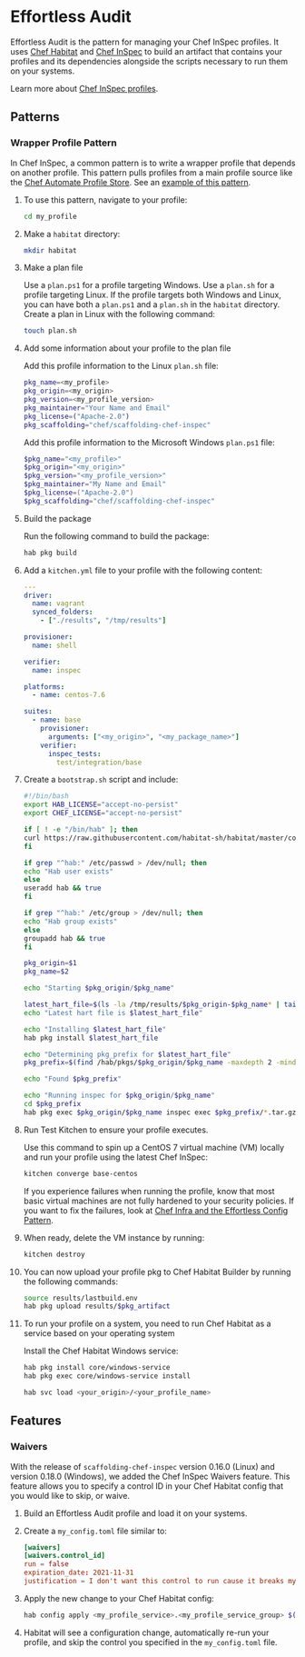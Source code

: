 # Effortless Audit

Effortless Audit is the pattern for managing your Chef InSpec profiles. It uses [Chef Habitat](https://www.habitat.sh/docs/) and [Chef InSpec](https://www.inspec.io/docs/) to build an artifact that contains your profiles and its dependencies alongside the scripts necessary to run them on your systems.

Learn more about [Chef InSpec profiles](https://www.inspec.io/docs/reference/profiles/).

## Patterns

### Wrapper Profile Pattern

In Chef InSpec, a common pattern is to write a wrapper profile that depends on another profile. This pattern pulls profiles from a main profile source like the [Chef Automate Profile Store](https://automate.chef.io/docs/profiles/). See an [example of this pattern](https://github.com/chef/effortless/tree/master/examples/effortless_audit).

1. To use this pattern, navigate to your profile:

   ```bash
   cd my_profile
   ```

1. Make a `habitat` directory:

   ```bash
   mkdir habitat
   ```

1. Make a plan file

   Use a `plan.ps1` for a profile targeting Windows. Use a `plan.sh` for a profile targeting Linux. If the profile targets both Windows and Linux, you can have both a `plan.ps1` and a `plan.sh` in the `habitat` directory. Create a plan in Linux with the following command:

   ```bash
   touch plan.sh
   ```

1. Add some information about your profile to the plan file

   Add this profile information to the Linux `plan.sh` file:

   ```bash
   pkg_name=<my_profile>
   pkg_origin=<my_origin>
   pkg_version=<my_profile_version>
   pkg_maintainer="Your Name and Email"
   pkg_license=("Apache-2.0")
   pkg_scaffolding="chef/scaffolding-chef-inspec"
   ```

   Add this profile information to the Microsoft Windows `plan.ps1` file:

   ```powershell
   $pkg_name="<my_profile>"
   $pkg_origin="<my_origin>"
   $pkg_version="<my_profile_version>"
   $pkg_maintainer="My Name and Email"
   $pkg_license=("Apache-2.0")
   $pkg_scaffolding="chef/scaffolding-chef-inspec"
   ```

1. Build the package

   Run the following command to build the package:

   ```bash
   hab pkg build
   ```

1. Add a `kitchen.yml` file to your profile with the following content:

   ```yml
   ---
   driver:
     name: vagrant
     synced_folders:
       - ["./results", "/tmp/results"]

   provisioner:
     name: shell

   verifier:
     name: inspec

   platforms:
     - name: centos-7.6

   suites:
     - name: base
       provisioner:
         arguments: ["<my_origin>", "<my_package_name>"]
       verifier:
         inspec_tests:
           test/integration/base
   ```

1. Create a `bootstrap.sh` script and include:

   ```bash
   #!/bin/bash
   export HAB_LICENSE="accept-no-persist"
   export CHEF_LICENSE="accept-no-persist"

   if [ ! -e "/bin/hab" ]; then
   curl https://raw.githubusercontent.com/habitat-sh/habitat/master/components/hab/install.sh | sudo bash
   fi

   if grep "^hab:" /etc/passwd > /dev/null; then
   echo "Hab user exists"
   else
   useradd hab && true
   fi

   if grep "^hab:" /etc/group > /dev/null; then
   echo "Hab group exists"
   else
   groupadd hab && true
   fi

   pkg_origin=$1
   pkg_name=$2

   echo "Starting $pkg_origin/$pkg_name"

   latest_hart_file=$(ls -la /tmp/results/$pkg_origin-$pkg_name* | tail -n 1 | cut -d " " -f 9)
   echo "Latest hart file is $latest_hart_file"

   echo "Installing $latest_hart_file"
   hab pkg install $latest_hart_file

   echo "Determining pkg_prefix for $latest_hart_file"
   pkg_prefix=$(find /hab/pkgs/$pkg_origin/$pkg_name -maxdepth 2 -mindepth 2 | sort | tail -n 1)

   echo "Found $pkg_prefix"

   echo "Running inspec for $pkg_origin/$pkg_name"
   cd $pkg_prefix
   hab pkg exec $pkg_origin/$pkg_name inspec exec $pkg_prefix/*.tar.gz
   ```

1. Run Test Kitchen to ensure your profile executes.

   Use this command to spin up a CentOS 7 virtual machine (VM) locally and run your profile using the latest Chef InSpec:

   ```bash
   kitchen converge base-centos
   ```

   If you experience failures when running the profile, know that most basic virtual machines are not fully hardened to your security policies. If you want to fix the failures, look at [Chef Infra and the Effortless Config Pattern](effortless-config.md).

1. When ready, delete the VM instance by running:

   ```bash
   kitchen destroy
   ```

1. You can now upload your profile pkg to Chef Habitat Builder by running the following commands:

   ```bash
   source results/lastbuild.env
   hab pkg upload results/$pkg_artifact
   ```

1. To run your profile on a system, you need to run Chef Habitat as a service based on your operating system
   
   Install the Chef Habitat Windows service:

   ```bash
   hab pkg install core/windows-service
   hab pkg exec core/windows-service install
   ```

   ```bash
   hab svc load <your_origin>/<your_profile_name>
   ```

## Features

### Waivers

With the release of `scaffolding-chef-inspec` version 0.16.0 (Linux) and version 0.18.0 (Windows), we added the Chef InSpec Waivers feature. This feature allows you to specify a control ID in your Chef Habitat config that you would like to skip, or waive.

1. Build an Effortless Audit profile and load it on your systems.
1. Create a `my_config.toml` file similar to:

   ```toml
   [waivers]
   [waivers.control_id]
   run = false
   expiration_date: 2021-11-31
   justification = I don't want this control to run cause it breaks my app
   ```

1. Apply the new change to your Chef Habitat config:

   ```bash
   hab config apply <my_profile_service>.<my_profile_service_group> $(date) <my_config.toml>
   ```

1. Habitat will see a configuration change, automatically re-run your profile, and skip the control you specified in the `my_config.toml` file.
